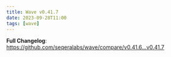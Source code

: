```yaml
---
title: Wave v0.41.7
date: 2023-09-28T11:00
tags: [wave]
---
```


**Full Changelog**: https://github.com/seqeralabs/wave/compare/v0.41.6...v0.41.7
